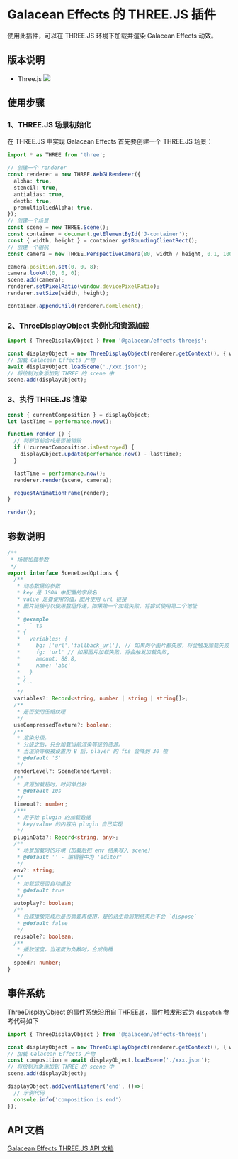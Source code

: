 # Galacean Effects 的 THREE.JS 插件

使用此插件，可以在 THREE.JS 环境下加载并渲染 Galacean Effects 动效。

## 版本说明

- Three.js ![](https://img.shields.io/badge/npm-0.149.0-green.svg?style=flat-square)

## 使用步骤

### 1、THREE.JS 场景初始化

在 THREE.JS 中实现 Galacean Effects 首先要创建一个 THREE.JS 场景：

``` ts
import * as THREE from 'three';

// 创建一个 renderer
const renderer = new THREE.WebGLRenderer({
  alpha: true,
  stencil: true,
  antialias: true,
  depth: true,
  premultipliedAlpha: true,
});
// 创建一个场景
const scene = new THREE.Scene();
const container = document.getElementById('J-container');
const { width, height } = container.getBoundingClientRect();
// 创建一个相机
const camera = new THREE.PerspectiveCamera(80, width / height, 0.1, 1000);

camera.position.set(0, 0, 8);
camera.lookAt(0, 0, 0);
scene.add(camera);
renderer.setPixelRatio(window.devicePixelRatio);
renderer.setSize(width, height);

container.appendChild(renderer.domElement);
```

### 2、ThreeDisplayObject 实例化和资源加载

``` ts
import { ThreeDisplayObject } from '@galacean/effects-threejs';

const displayObject = new ThreeDisplayObject(renderer.getContext(), { width, height });
// 加载 Galacean Effects 产物
await displayObject.loadScene('./xxx.json');
// 将绘制对象添加到 THREE 的 scene 中
scene.add(displayObject);
```

### 3、执行 THREE.JS 渲染

``` ts
const { currentComposition } = displayObject;
let lastTime = performance.now();

function render () {
  // 判断当前合成是否被销毁
  if (!currentComposition.isDestroyed) {
    displayObject.update(performance.now() - lastTime);
  }

  lastTime = performance.now();
  renderer.render(scene, camera);

  requestAnimationFrame(render);
}

render();
```

## 参数说明

``` ts
/**
 * 场景加载参数
 */
export interface SceneLoadOptions {
  /**
   * 动态数据的参数
   * key 是 JSON 中配置的字段名
   * value 是要使用的值，图片使用 url 链接
   * 图片链接可以使用数组传递，如果第一个加载失败，将尝试使用第二个地址
   *
   * @example
   * ``` ts
   * {
   *   variables: {
   *     bg: ['url','fallback_url'], // 如果两个图片都失败，将会触发加载失败
   *     fg: 'url' // 如果图片加载失败，将会触发加载失败,
   *     amount: 88.8,
   *     name: 'abc'
   *   }
   * }
   * ```
   */
  variables?: Record<string, number | string | string[]>;
  /**
   * 是否使用压缩纹理
   */
  useCompressedTexture?: boolean;
  /**
   * 渲染分级。
   * 分级之后，只会加载当前渲染等级的资源。
   * 当渲染等级被设置为 B 后，player 的 fps 会降到 30 帧
   * @default 'S'
   */
  renderLevel?: SceneRenderLevel;
  /**
   * 资源加载超时，时间单位秒
   * @default 10s
   */
  timeout?: number;
  /***
   * 用于给 plugin 的加载数据
   * key/value 的内容由 plugin 自己实现
   */
  pluginData?: Record<string, any>;
  /**
   * 场景加载时的环境（加载后把 env 结果写入 scene）
   * @default '' - 编辑器中为 'editor'
   */
  env?: string;
  /**
   * 加载后是否自动播放
   * @default true
   */
  autoplay?: boolean;
  /**
   * 合成播放完成后是否需要再使用，是的话生命周期结束后不会 `dispose`
   * @default false
   */
  reusable?: boolean;
  /**
   * 播放速度，当速度为负数时，合成倒播
   */
  speed?: number;
}
```

## 事件系统

ThreeDisplayObject 的事件系统沿用自 THREE.js，事件触发形式为 `dispatch` 参考代码如下

``` ts
import { ThreeDisplayObject } from '@galacean/effects-threejs';

const displayObject = new ThreeDisplayObject(renderer.getContext(), { width, height });
// 加载 Galacean Effects 产物
const composition = await displayObject.loadScene('./xxx.json');
// 将绘制对象添加到 THREE 的 scene 中
scene.add(displayObject);

displayObject.addEventListener('end', ()=>{
  // 示例代码
  console.info('composition is end')
});
```

## API 文档

[Galacean Effects THREE.JS API 文档](https://galacean.antgroup.com/effects/#/api/modules_galacean_effects_threejs)
